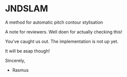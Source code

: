 # JNDSLAM
A method for automatic pitch contour stylisation

A note for reviewers. Well doen for actually checking this!

You've caught us out. The implementation is not up yet.

It will be asap though!

Sincerely,

- Rasmus
